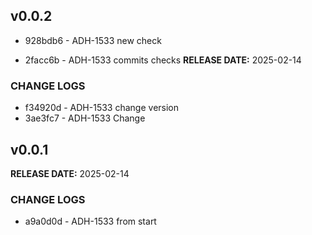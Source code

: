 ## v0.0.2
* 928bdb6 - ADH-1533 new check

* 2facc6b - ADH-1533 commits checks
**RELEASE DATE:** 2025-02-14

### CHANGE LOGS
* f34920d - ADH-1533 change version
* 3ae3fc7 - ADH-1533 Change

## v0.0.1

**RELEASE DATE:** 2025-02-14

### CHANGE LOGS
* a9a0d0d - ADH-1533 from start

